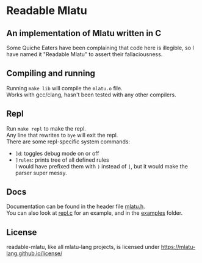 # Readable Mlatu 
## An implementation of Mlatu written in C
Some Quiche Eaters have been complaining that code here is illegible, so I have named it "Readable Mlatu" to assert their fallaciousness.  

## Compiling and running
Running `make lib` will compile the `mlatu.o` file.  
Works with gcc/clang, hasn't been tested with any other compilers.  

## Repl
Run `make repl` to make the repl.  
Any line that rewrites to `bye` will exit the repl.  
There are some repl-specific system commands:
- `]d`:     toggles debug mode on or off
- `]rules`: prints tree of all defined rules  
I would have prefixed them with `)` instead of `]`, but it would make the parser super messy.

## Docs
Documentation can be found in the header file [mlatu.h](mlatu.h).  
You can also look at [repl.c](repl.c) for an example, and in the [examples](examples/) folder.  

## License
readable-mlatu, like all mlatu-lang projects, is licensed under https://mlatu-lang.github.io/license/

